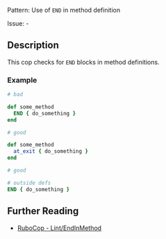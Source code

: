Pattern: Use of `END` in method definition

Issue: -

## Description

This cop checks for `END` blocks in method definitions.

### Example

```ruby
# bad

def some_method
  END { do_something }
end
```
```ruby
# good

def some_method
  at_exit { do_something }
end
```
```ruby
# good

# outside defs
END { do_something }
```

## Further Reading

* [RuboCop - Lint/EndInMethod](https://rubocop.readthedocs.io/en/latest/cops_lint/#lintendinmethod)
